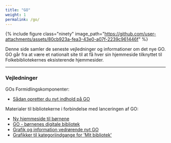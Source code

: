 ```yaml
---
title: "GO"
weight: 1
permalink: /go/
---
```

{% include figure class="ninety" image_path="https://github.com/user-attachments/assets/80cb923a-fea3-43e0-a07f-2239c961446f" %}

Denne side samler de seneste vejledninger og informationer om det nye GO. GO går fra at være et nationalt site til at få hver sin hjemmeside tilknyttet til Folkebibliotekernes eksisterende hjemmesider.

---

### Vejledninger
GOs Formidlingskomponenter:
- [Sådan opretter du nyt indhold på GO](https://www.folkebibliotekernescms.dk/main/go/opret-indhold-for-go/)

Materialer til bibliotekerne i forbindelse med lanceringen af GO:
- [Ny hjemmeside til børnene](https://delingstjenesten.dk/artikler/ny-hjemmeside-til-bornene-nb-husk-aendre-link-til-lokal-go-inden-i-publicerer)
- [GO - børnenes digitale bibliotek](https://delingstjenesten.dk/artikler/go-bornenes-digitale-bibliotek-nb-husk-redigere-link-til-lokalt-go-inden-i-publicerer)
- [Grafik og information vedrørende nyt GO](https://detdigitalefolkebibliotek.sharepoint.com/sites/BibliotekernesNationaleRedaktion/Delte%20dokumenter/Forms/AllItems.aspx?id=%2Fsites%2FBibliotekernesNationaleRedaktion%2FDelte%20dokumenter%2FMateriale%20delt%20med%20eksterne%2FGrafik%20og%20information%20vedr%20nyt%20GO&p=true&ga=1)
- [Grafikker til kategoriindgange for 'Mit bibliotek'](https://detdigitalefolkebibliotek.sharepoint.com/:f:/s/BibliotekernesNationaleRedaktion/Ena7jn4ft9dLqK4dCQ5RACgBaB5I0GUM_AG79G6_L_vyPg?e=2MGR9j)
